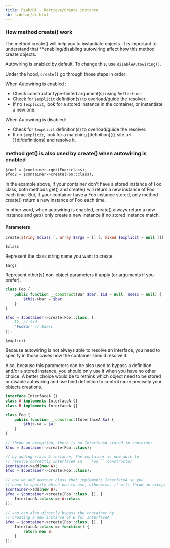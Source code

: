 ```yaml
---
title: Peak/Di - Retrieve/Create instance
sb: sidebar/di.html
---
```


### How method create() work
The method create() will help you to instantiate objects. It is important to understand that **enabling/disabling autowiring affect how this method create objects.

Autowiring is enabled by default. To change this, use ```disableAutowiring()```. 

Under the hood, ```create()``` go through those steps in order:

When Autowiring is enabled :

* Check constructor type-hinted argument(s) using ```Reflection```.
* Check for ```$explicit``` definition(s) to overload/guide the resolver.
* If no ```$explicit```, look for a stored instance in the container, or instantiate a new one.
   
When Autowiring is disabled:

* Check for ```$explicit``` definition(s) to overload/guide the resolver.
* If no ```$explicit```, look for a matching [definition]({{ site.url }}di/definitions) and resolve it.


### method get() is also used by create() when autowiring is enabled

```
$foo1 = $container->get(Foo::class);
$foo2 = $container->create(Foo::class);
```

In the example above, if your container don't have a stored instance of Foo class, both methods get() and create() will return a new instance of Foo each time. But, if your container have a Foo instance stored, only method create() return a new instance of Foo each time.

In other word, when autowiring is enabled, create() always return a new instance and get() only create a new instance if no stored instance match.




#### Parameters
```php
create(string $class [, array $args = [] [, mixed $explicit = null ]]])
```

```$class``` 

Represent the class string name you want to create.

```$args```

Represent other(s) non-object parameters if apply (or arguments if you prefer).

```php
class Foo {
    public function __construct(Bar $bar, $id = null, $desc = null) {
        $this->bar = $bar;
    }
}

$foo = $container->create(Foo::class, [
    12, // $id
    'FooBar' // $desc
]);
```

```$explicit```

Because autowiring is not always able to resolve an interface, you need to specify in those cases how the container should resolve it.

Also, because this parameters can be also used to bypass a definition and/or a stored instance, you should only use it when you have no other choice. A better choice would be to rethink which object need to be stored or disable autowiring and use bind definition to control more precisely your objects creations.

```php
interface InterfaceA {}
class A implements InterfaceA {}
class B implements InterfaceA {}

class Foo {
    public function __construct(InterfaceA $a) {
        $this->a = $a;
    }
}

// throw an exception, there is no InterfaceA stored in container
$foo = $container->create(Foo::class);

// by adding class A instance, the container is now able to 
// resolve correctly InterfaceA in ```Foo``` constructor
$container->add(new A);
$foo = $container->create(Foo::class);

// now we add another class that implements InterfaceA so you
// need to specify which one to use, otherwise, it will throw an exception
$container->add(new B);
$foo = $container->create(Foo::class, [], [
    InterfaceA::class => A::class
]);

// you can also directly bypass the container by
// creating a new instance of B for InterfaceA
$foo = $container->create(Foo::class, [], [
    InterfaceA::class => function() {
        return new B;
    }
]);
```